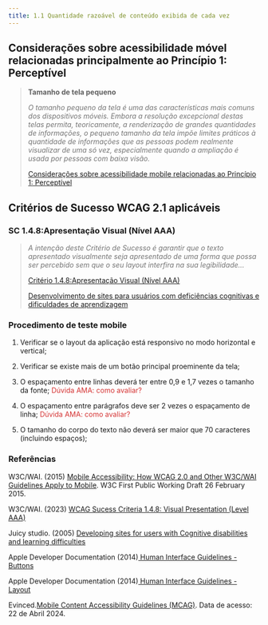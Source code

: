 ```yaml
---
title: 1.1 Quantidade razoável de conteúdo exibida de cada vez
---
```


## Considerações sobre acessibilidade móvel relacionadas principalmente ao Princípio 1: Perceptível

>**Tamanho de tela pequeno**
>
><em><font color="757575">O tamanho pequeno da tela é uma das características mais comuns dos dispositivos móveis. Embora a resolução excepcional destas telas permita, teoricamente, a renderização de grandes quantidades de informações, o pequeno tamanho da tela impõe limites práticos à quantidade de informações que as pessoas podem realmente visualizar de uma só vez, especialmente quando a ampliação é usada por pessoas com baixa visão.</font></em>
> 
> [Considerações sobre acessibilidade mobile relacionadas ao Princípio 1: Perceptível](https://www.w3.org/TR/mobile-accessibility-mapping/#small-screen-size)

## Critérios de Sucesso WCAG 2.1 aplicáveis

### SC 1.4.8:Apresentação Visual (Nível AAA)
><font color="757575">*A intenção deste Critério de Sucesso é garantir que o texto apresentado visualmente seja apresentado de uma forma que possa ser percebido sem que o seu layout interfira na sua legibilidade...*</font>
>
> [Critério 1.4.8:Apresentação Visual (Nível AAA)](https://www.w3.org/WAI/WCAG21/Understanding/visual-presentation)
>
> [Desenvolvimento de sites para usuários com deficiências cognitivas e dificuldades de aprendizagem](https://juicystudio.com/article/cognitive-impairment.php)

### Procedimento de teste mobile

1. Verificar se o layout da aplicação está responsivo no modo horizontal e vertical;

2. Verificar se existe mais de um botão principal proeminente da tela;

3. O espaçamento entre linhas deverá ter entre 0,9 e 1,7 vezes o tamanho da fonte; <font color="D53434">Dúvida AMA: como avaliar?</font>

4. O espaçamento entre parágrafos deve ser 2 vezes o espaçamento de linha;  <font color="D53434">Dúvida AMA: como avaliar?</font>

5. O tamanho do corpo do texto não deverá ser maior que 70 caracteres (incluindo espaços);


### Referências

W3C/WAI. (2015) [Mobile Accessibility: How WCAG 2.0 and Other W3C/WAI Guidelines Apply to Mobile](https://www.w3.org/TR/mobile-accessibility-mapping/#small-screen-size). W3C First Public Working Draft 26 February 2015.

W3C/WAI. (2023) [WCAG Sucess Criteria 1.4.8: Visual Presentation (Level AAA)](https://www.w3.org/TR/mobile-accessibility-mapping/#small-screen-size)

Juicy studio. (2005) [Developing sites for users with Cognitive disabilities and learning difficulties](https://www.w3.org/TR/mobile-accessibility-mapping/#small-screen-size)

Apple Developer Documentation (2014)[ Human Interface Guidelines - Buttons](https://developer.apple.com/design/human-interface-guidelines/buttons)

Apple Developer Documentation (2014)[ Human Interface Guidelines - Layout](https://developer.apple.com/design/human-interface-guidelines/buttons)

Evinced.[Mobile Content Accessibility Guidelines (MCAG)](https://getevinced.github.io/mcag/). Data de acesso: 22 de Abril 2024.


